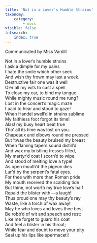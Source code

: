 ```yaml
---
title: 'Not in a Lover’s Humble Strains'
taxonomy:
    category:
        - docs
visible: false
tntsearch:
    index: true
---
```


<div class="author">Communicated by Miss Vardill</div>

Not in a lover’s humble strains  
I ask a dimple for my pains  
I hate the smile which other seek  
And wish thy frown may last a week.  
Destructive fair one was it well  
O’er all my wits to cast a spell  
To close my ear, to bind my tongue  
While mighty music round me rung?  
Lost in the concert’s magic maze  
I paid to hear and stood to gaze!  
When Handel swell’d in strains sublime  
My faithless foot forgot its time!  
Alas! my busy heart beat true  
Tho’ all its time was lost on you.  
Chapeaux and elbows round me pressed  
But ’twas the beauty bruised my breast  
When flaming tapers sound distill’d  
And wax my bristling tresses filled,  
My martyr’d coat I scorn’d to wipe  
And stood of melting love a type!  
As open mouth’d the pigeon dies  
Lur’d by the serpent’s fatal eyes.  
For thee with more than Roman pride  
My mouth received the scalding tide  
But thine, not worth my true love’s half  
Repaid the blister with — a laugh!  
Thus proud one may thy beauty’s ray  
Waste, like a torch of wax away!  
May he who loves and loves thee best  
Be robb’d of wit and speech and rest:  
Like me forget to guard his coat  
And feel a blister in his throat;  
While fear and doubt to move your pity  
Seal up his lips like spermaceti!